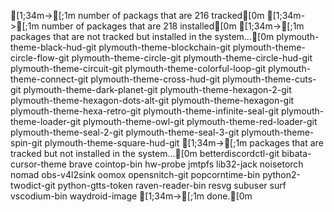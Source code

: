   [1;34m->[;1m number of packags that are 216 tracked[0m
  [1;34m->[;1m number of packages that are 218 installed[0m
  [1;34m->[;1m packages that are not tracked but installed in the system...[0m
plymouth-theme-black-hud-git
plymouth-theme-blockchain-git
plymouth-theme-circle-flow-git
plymouth-theme-circle-git
plymouth-theme-circle-hud-git
plymouth-theme-circuit-git
plymouth-theme-colorful-loop-git
plymouth-theme-connect-git
plymouth-theme-cross-hud-git
plymouth-theme-cuts-git
plymouth-theme-dark-planet-git
plymouth-theme-hexagon-2-git
plymouth-theme-hexagon-dots-alt-git
plymouth-theme-hexagon-git
plymouth-theme-hexa-retro-git
plymouth-theme-infinite-seal-git
plymouth-theme-loader-git
plymouth-theme-owl-git
plymouth-theme-red-loader-git
plymouth-theme-seal-2-git
plymouth-theme-seal-3-git
plymouth-theme-spin-git
plymouth-theme-square-hud-git
  [1;34m->[;1m packages that are tracked but not installed in the system...[0m
betterdiscordctl-git
bibata-cursor-theme
brave
cointop-bin
hw-probe
jmtpfs
lib32-jack
noisetorch
nomad
obs-v4l2sink
oomox
opensnitch-git
popcorntime-bin
python2-twodict-git
python-gtts-token
raven-reader-bin
resvg
subuser
surf
vscodium-bin
waydroid-image
  [1;34m->[;1m done.[0m
